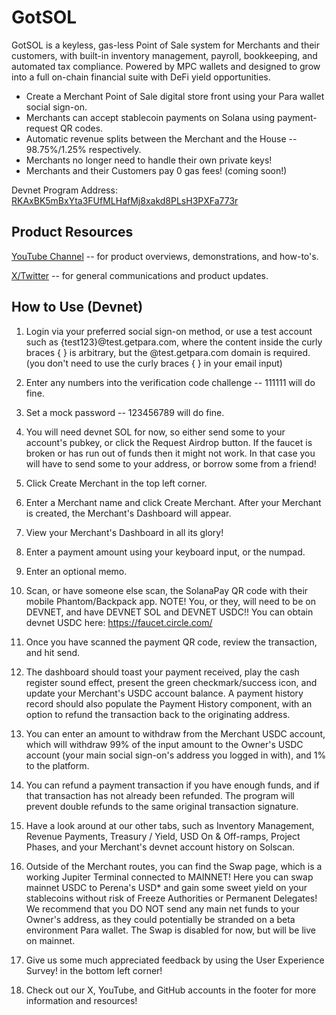 # GotSOL

GotSOL is a keyless, gas-less Point of Sale system for Merchants and their customers, with built-in inventory management, payroll, bookkeeping, and automated tax compliance. Powered by MPC wallets and designed to grow into a full on-chain financial suite with DeFi yield opportunities.

* Create a Merchant Point of Sale digital store front using your Para wallet social sign-on.
* Merchants can accept stablecoin payments on Solana using payment-request QR codes.
* Automatic revenue splits between the Merchant and the House -- 98.75%/1.25% respectively.
* Merchants no longer need to handle their own private keys!
* Merchants and their Customers pay 0 gas fees! (coming soon!)

Devnet Program Address: <a href="https://solscan.io/account/RKAxBK5mBxYta3FUfMLHafMj8xakd8PLsH3PXFa773r?cluster=devnet" target="_blank">RKAxBK5mBxYta3FUfMLHafMj8xakd8PLsH3PXFa773r</a>

## Product Resources

<a href="https://www.youtube.com/@GotSOL-USVI" target="_blank">YouTube Channel</a> -- for product overviews, demonstrations, and how-to's.

<a href="https://x.com/gotsolana" target="_blank">X/Twitter</a> -- for general communications and product updates.

## How to Use (Devnet)

1. Login via your preferred social sign-on method, or use a test account such as {test123}@test.getpara.com, where the content inside the curly braces { } is arbitrary, but the @test.getpara.com domain is required. (you don't need to use the curly braces { } in your email input)

2. Enter any numbers into the verification code challenge -- 111111 will do fine.

3. Set a mock password -- 123456789 will do fine.

4. You will need devnet SOL for now, so either send some to your account's pubkey, or click the Request Airdrop button. If the faucet is broken or has run out of funds then it might not work. In that case you will have to send some to your address, or borrow some from a friend!

5. Click Create Merchant in the top left corner.

6. Enter a Merchant name and click Create Merchant. After your Merchant is created, the Merchant's Dashboard will appear.

7. View your Merchant's Dashboard in all its glory!

8. Enter a payment amount using your keyboard input, or the numpad.

9. Enter an optional memo.

10. Scan, or have someone else scan, the SolanaPay QR code with their mobile Phantom/Backpack app. NOTE! You, or they, will need to be on DEVNET, and have DEVNET SOL and DEVNET USDC!! You can obtain devnet USDC here: https://faucet.circle.com/

11. Once you have scanned the payment QR code, review the transaction, and hit send.

12. The dashboard should toast your payment received, play the cash register sound effect, present the green checkmark/success icon, and update your Merchant's USDC account balance. A payment history record should also populate the Payment History component, with an option to refund the transaction back to the originating address.

13. You can enter an amount to withdraw from the Merchant USDC account, which will withdraw 99% of the input amount to the Owner's USDC account (your main social sign-on's address you logged in with), and 1% to the platform.

14. You can refund a payment transaction if you have enough funds, and if that transaction has not already been refunded. The program will prevent double refunds to the same original transaction signature.

15. Have a look around at our other tabs, such as Inventory Management, Revenue Payments, Treasury / Yield, USD On & Off-ramps, Project Phases, and your Merchant's devnet account history on Solscan.

16. Outside of the Merchant routes, you can find the Swap page, which is a working Jupiter Terminal connected to MAINNET! Here you can swap mainnet USDC to Perena's USD* and gain some sweet yield on your stablecoins without risk of Freeze Authorities or Permanent Delegates! We recommend that you DO NOT send any main net funds to your Owner's address, as they could potentially be stranded on a beta environment Para wallet. The Swap is disabled for now, but will be live on mainnet.

17. Give us some much appreciated feedback by using the User Experience Survey! in the bottom left corner!

18. Check out our X, YouTube, and GitHub accounts in the footer for more information and resources!
